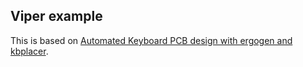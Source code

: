 ## Viper example

This is based on [Automated Keyboard PCB design with ergogen and kbplacer](https://github.com/adamws/kicad-kbplacer/tree/master/examples/absolem-ergogen).

